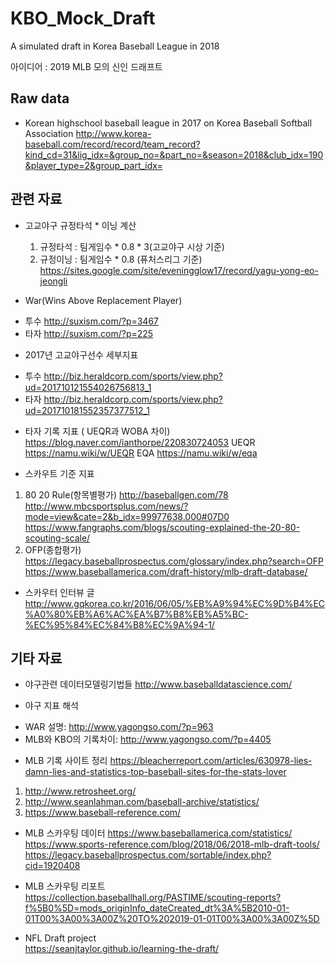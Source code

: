 # KBO_Mock_Draft
A simulated draft in Korea Baseball League in 2018

아이디어 : 2019 MLB 모의 신인 드래프트

## Raw data
* Korean highschool baseball league in 2017 on Korea Baseball Softball Association
http://www.korea-baseball.com/record/record/team_record?kind_cd=31&lig_idx=&group_no=&part_no=&season=2018&club_idx=190&player_type=2&group_part_idx=

## 관련 자료

* 고교야구 규정타석 * 이닝 계산
  1) 규정타석 : 팀게임수 * 0.8 * 3(고교야구 시상 기준)
  2) 규정이닝 : 팀게임수 * 0.8 (퓨처스리그 기준)
https://sites.google.com/site/eveningglow17/record/yagu-yong-eo-jeongli

* War(Wins Above Replacement Player)
- 투수
http://suxism.com/?p=3467
- 타자
http://suxism.com/?p=225

* 2017년 고교야구선수 세부지표
- 투수
http://biz.heraldcorp.com/sports/view.php?ud=201710121554026756813_1
- 타자
http://biz.heraldcorp.com/sports/view.php?ud=201710181552357377512_1 

* 타자 기록 지표 ( UEQR과 WOBA 차이)
https://blog.naver.com/ianthorpe/220830724053
UEQR
https://namu.wiki/w/UEQR
EQA
https://namu.wiki/w/eqa

* 스카우트 기준 지표
1. 80 20 Rule(항목별평가) 
http://baseballgen.com/78 http://www.mbcsportsplus.com/news/?mode=view&cate=2&b_idx=99977638.000#07D0
https://www.fangraphs.com/blogs/scouting-explained-the-20-80-scouting-scale/
2. OFP(종합평가)
https://legacy.baseballprospectus.com/glossary/index.php?search=OFP
https://www.baseballamerica.com/draft-history/mlb-draft-database/
-  스카우터 인터뷰 글
http://www.gqkorea.co.kr/2016/06/05/%EB%A9%94%EC%9D%B4%EC%A0%80%EB%A6%AC%EA%B7%B8%EB%A5%BC-%EC%95%84%EC%84%B8%EC%9A%94-1/

## 기타 자료

* 야구관련 데이터모델링기법들
http://www.baseballdatascience.com/

* 야구 지표 해석
- WAR 설명: http://www.yagongso.com/?p=963
- MLB와 KBO의 기록차이: http://www.yagongso.com/?p=4405

* MLB 기록 사이트 정리
https://bleacherreport.com/articles/630978-lies-damn-lies-and-statistics-top-baseball-sites-for-the-stats-lover
1. http://www.retrosheet.org/
2. http://www.seanlahman.com/baseball-archive/statistics/
3. https://www.baseball-reference.com/

* MLB 스카우팅 데이터
https://www.baseballamerica.com/statistics/
https://www.sports-reference.com/blog/2018/06/2018-mlb-draft-tools/
https://legacy.baseballprospectus.com/sortable/index.php?cid=1920408

* MLB 스카우팅 리포트
https://collection.baseballhall.org/PASTIME/scouting-reports?f%5B0%5D=mods_originInfo_dateCreated_dt%3A%5B2010-01-01T00%3A00%3A00Z%20TO%202019-01-01T00%3A00%3A00Z%5D

* NFL Draft project  
https://seanjtaylor.github.io/learning-the-draft/


